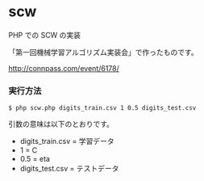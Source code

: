 scw
===

PHP での SCW の実装

「第一回機械学習アルゴリズム実装会」で作ったものです。

http://connpass.com/event/6178/


### 実行方法

```
$ php scw.php digits_train.csv 1 0.5 digits_test.csv
```

引数の意味は以下のとおりです。

- digits_train.csv = 学習データ
- 1 = C
- 0.5 = eta
- digits_test.csv = テストデータ
